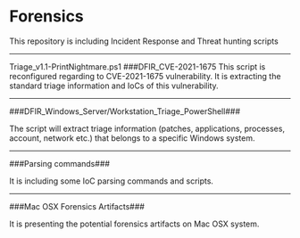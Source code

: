 # Forensics
This repository is including Incident Response and Threat hunting scripts


-------------------------------------------
Triage_v1.1-PrintNightmare.ps1
###DFIR_CVE-2021-1675
This script is reconfigured regarding to CVE-2021-1675 vulnerability. It is extracting the standard triage information and IoCs of this vulnerability.

-------------------------------------------
###DFIR_Windows_Server/Workstation_Triage_PowerShell###

The script will extract triage information (patches, applications, processes, account, network etc.) that belongs to a specific Windows system. 

-------------------------------------------

###Parsing commands###

It is including some IoC parsing commands and scripts.

-------------------------------------------

###Mac OSX Forensics Artifacts###

It is presenting the potential forensics artifacts on Mac OSX system.
